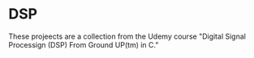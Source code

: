 # DSP
These projeects are a collection from the Udemy course "Digital Signal Processign (DSP) From Ground UP(tm) in C."
